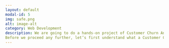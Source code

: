 ```yaml
---
layout: default
modal-id: 5
img: safe.png
alt: image-alt
category: Web Development
description: We are going to do a hands-on project of Customer Churn Analysis for an eCommerce entity in the Telecom industry. The project is built as part of a learning course on <a href="https://app.datacamp.com/learn/courses/case-study-analyzing-customer-churn-in-excel">Datacamp</a>.  
Before we proceed any further, let’s first understand what a Customer Churn Rate means. Investopedia defines it as “the rate of attrition at which customers stop doing business with an entity. It is most commonly expressed as the percentage of service subscribers who discontinue their subscriptions within a given time period”. It is an important metric that provides an insight into the company in terms of how competitive they are in the market; possibly why there is an attrition rate in customer base; and by how much. 
---
```

